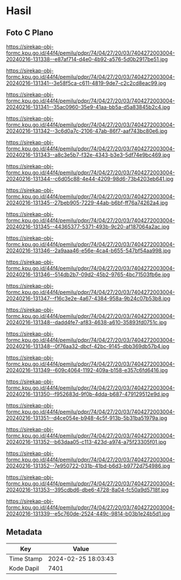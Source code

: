 # Hasil

## Foto C Plano

https://sirekap-obj-formc.kpu.go.id/44f4/pemilu/pdpr/74/04/27/20/03/7404272003004-20240216-131338--e87af714-d4e0-4b92-a576-5d0b2917be51.jpg

https://sirekap-obj-formc.kpu.go.id/44f4/pemilu/pdpr/74/04/27/20/03/7404272003004-20240216-131341--3e58f5ca-c611-4819-9de7-c2c2cd8eac99.jpg

https://sirekap-obj-formc.kpu.go.id/44f4/pemilu/pdpr/74/04/27/20/03/7404272003004-20240216-131341--35ac0960-35e9-41aa-bb5a-d5a83845b2c4.jpg

https://sirekap-obj-formc.kpu.go.id/44f4/pemilu/pdpr/74/04/27/20/03/7404272003004-20240216-131342--3c6d0a7c-2106-47ab-86f7-aaf743bc80e6.jpg

https://sirekap-obj-formc.kpu.go.id/44f4/pemilu/pdpr/74/04/27/20/03/7404272003004-20240216-131343--a8c3e5b7-f32e-4343-b3e3-5df74e9bc469.jpg

https://sirekap-obj-formc.kpu.go.id/44f4/pemilu/pdpr/74/04/27/20/03/7404272003004-20240216-131344--c6d05c88-4e44-4209-98d6-73b4203eb641.jpg

https://sirekap-obj-formc.kpu.go.id/44f4/pemilu/pdpr/74/04/27/20/03/7404272003004-20240216-131345--27beb905-7229-44ab-b6bf-ff76a74262a4.jpg

https://sirekap-obj-formc.kpu.go.id/44f4/pemilu/pdpr/74/04/27/20/03/7404272003004-20240216-131345--44365377-5371-493b-9c20-af187064a2ac.jpg

https://sirekap-obj-formc.kpu.go.id/44f4/pemilu/pdpr/74/04/27/20/03/7404272003004-20240216-131346--2a9aaa46-e56e-4ca4-b655-547bf54aa998.jpg

https://sirekap-obj-formc.kpu.go.id/44f4/pemilu/pdpr/74/04/27/20/03/7404272003004-20240216-131346--514db2b7-09d2-45b2-9765-4bc71503fb6e.jpg

https://sirekap-obj-formc.kpu.go.id/44f4/pemilu/pdpr/74/04/27/20/03/7404272003004-20240216-131347--f16c3e2e-4a67-4384-958a-9b24c07b53b8.jpg

https://sirekap-obj-formc.kpu.go.id/44f4/pemilu/pdpr/74/04/27/20/03/7404272003004-20240216-131348--dadd4fe7-af83-4638-a610-35893fd0751c.jpg

https://sirekap-obj-formc.kpu.go.id/44f4/pemilu/pdpr/74/04/27/20/03/7404272003004-20240216-131348--0f76aa32-dbcf-42bc-9145-dbb369db57b4.jpg

https://sirekap-obj-formc.kpu.go.id/44f4/pemilu/pdpr/74/04/27/20/03/7404272003004-20240216-131349--609c4064-1192-409a-b158-e357c6fd6416.jpg

https://sirekap-obj-formc.kpu.go.id/44f4/pemilu/pdpr/74/04/27/20/03/7404272003004-20240216-131350--f952683d-9f0b-4dda-b687-479129512e9d.jpg

https://sirekap-obj-formc.kpu.go.id/44f4/pemilu/pdpr/74/04/27/20/03/7404272003004-20240216-131351--d4ce054e-b948-4c5f-913b-5b31ba51979a.jpg

https://sirekap-obj-formc.kpu.go.id/44f4/pemilu/pdpr/74/04/27/20/03/7404272003004-20240216-131352--b63daa05-c113-423d-a974-a75f23305f01.jpg

https://sirekap-obj-formc.kpu.go.id/44f4/pemilu/pdpr/74/04/27/20/03/7404272003004-20240216-131352--7e950722-031b-41bd-b6d3-b9772d754986.jpg

https://sirekap-obj-formc.kpu.go.id/44f4/pemilu/pdpr/74/04/27/20/03/7404272003004-20240216-131353--395cdbd6-dbe6-4728-8a04-fc50a9d5718f.jpg

https://sirekap-obj-formc.kpu.go.id/44f4/pemilu/pdpr/74/04/27/20/03/7404272003004-20240216-131339--e5c760de-2524-449c-9814-b03b1e24b5d1.jpg


## Metadata

| Key        | Value               |
| ---------- | ------------------- |
| Time Stamp | 2024-02-25 18:03:43 |
| Kode Dapil | 7401                |



